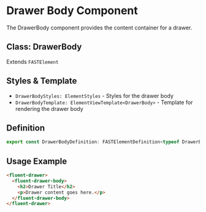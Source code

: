 # Drawer Body Component

The DrawerBody component provides the content container for a drawer.

## Class: DrawerBody

Extends `FASTElement`

## Styles & Template

- `DrawerBodyStyles: ElementStyles` - Styles for the drawer body
- `DrawerBodyTemplate: ElementViewTemplate<DrawerBody>` - Template for rendering the drawer body

## Definition

```typescript
export const DrawerBodyDefinition: FASTElementDefinition<typeof DrawerBody>
```

## Usage Example

```html
<fluent-drawer>
  <fluent-drawer-body>
    <h2>Drawer Title</h2>
    <p>Drawer content goes here.</p>
  </fluent-drawer-body>
</fluent-drawer>
```

